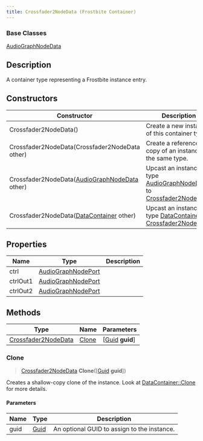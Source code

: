 ```yaml
---
title: Crossfader2NodeData (Frostbite Container)
---
```

### Base Classes

[AudioGraphNodeData](AudioGraphNodeData)

## Description

A container type representing a Frostbite instance entry.

## Constructors

| Constructor                                                                    | Description                                                                                                                   |
| ------------------------------------------------------------------------------ | ----------------------------------------------------------------------------------------------------------------------------- |
| Crossfader2NodeData()                                                          | Create a new instance of this container type.                                                                                 |
| Crossfader2NodeData(Crossfader2NodeData other)                                 | Create a reference copy of an instance of the same type.                                                                      |
| Crossfader2NodeData([AudioGraphNodeData](AudioGraphNodeData) other)            | Upcast an instance of type [AudioGraphNodeData](AudioGraphNodeData) to [Crossfader2NodeData](Crossfader2NodeData).            |
| Crossfader2NodeData([DataContainer](/vext/ref/cls/shr/datacontainer) other) | Upcast an instance of type [DataContainer](/vext/ref/cls/shr/datacontainer) to [Crossfader2NodeData](Crossfader2NodeData). |

## Properties

| Name     | Type                                     | Description |
| -------- | ---------------------------------------- | ----------- |
| ctrl     | [AudioGraphNodePort](AudioGraphNodePort) |             |
| ctrlOut1 | [AudioGraphNodePort](AudioGraphNodePort) |             |
| ctrlOut2 | [AudioGraphNodePort](AudioGraphNodePort) |             |

## Methods

| Type                                       | Name            | Parameters                                     |
| ------------------------------------------ | --------------- | ---------------------------------------------- |
| [Crossfader2NodeData](Crossfader2NodeData) | [Clone](#clone) | \[[Guid](/vext/ref/cls/shr/guid) **guid**\] |

### Clone

> [Crossfader2NodeData](Crossfader2NodeData) **Clone**(\[[Guid](/vext/ref/cls/shr/guid) **guid**\])

Creates a shallow-copy clone of the instance. Look at [DataContainer::Clone](/vext/ref/cls/shr/datacontainer#clone) for more details.

#### Parameters

| Name | Type         | Description                                 |
| ---- | ------------ | ------------------------------------------- |
| guid | [Guid](Guid) | An optional GUID to assign to the instance. |
